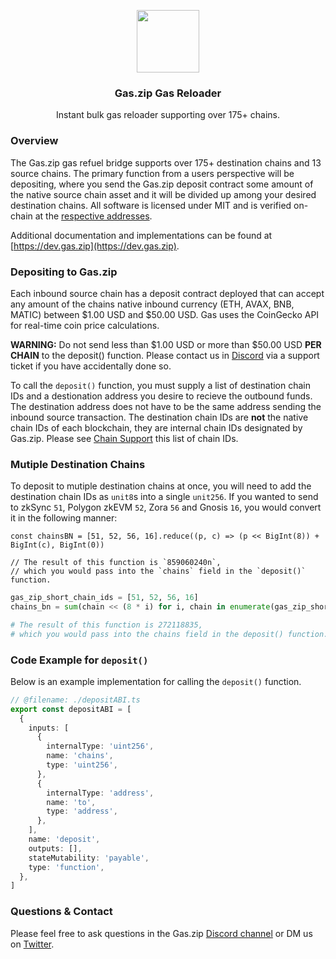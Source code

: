 <p align="center">
 <img width="100px" src="https://www.gas.zip/gasLogo400x400.png" align="center" />
 <h3 align="center">Gas.zip Gas Reloader</h3>
 <p align="center">Instant bulk gas reloader supporting over 175+ chains.</p>
</p>

### Overview

The Gas.zip gas refuel bridge supports over 175+ destination chains and 13 source chains. The primary function from a users perspective will be depositing, where you send the Gas.zip deposit contract some amount of the native source chain asset and it will be divided up among your desired destination chains.  All software is licensed under MIT and is verified on-chain at the [respective addresses](https://dev.gas.zip/gas/chain-support/inbound). 

Additional documentation and implementations can be found at [https://dev.gas.zip](https://dev.gas.zip). 

### Depositing to Gas.zip

Each inbound source chain has a deposit contract deployed that can accept any amount of the chains native inbound currency (ETH, AVAX, BNB, MATIC) between $1.00 USD and $50.00 USD. Gas uses the CoinGecko API for real-time coin price calculations.

**WARNING:** Do not send less than $1.00 USD or more than $50.00 USD **PER CHAIN** to the deposit() function. Please contact us in [Discord](https://discord.gg/gasdotzip) via a support ticket if you have accidentally done so.

To call the `deposit()` function, you must supply a list of destination chain IDs and a destionation address you desire to recieve the outbound funds. The destination address does not have to be the same address sending the inbound source transaction. The destination chain IDs are **not** the native chain IDs of each blockchain, they are internal chain IDs designated by Gas.zip. Please see [Chain Support](https://dev.gas.zip/gas/chain-support/outbound)  this list of chain IDs.

### Mutiple Destination Chains

To deposit to mutiple destination chains at once, you will need to add the destination chain IDs as `unit8`s into a single `unit256`. If you wanted to send to zkSync `51`, Polygon zkEVM `52`, Zora `56` and Gnosis `16`, you would convert it in the following manner:

```tsx [typescript]
const chainsBN = [51, 52, 56, 16].reduce((p, c) => (p << BigInt(8)) + BigInt(c), BigInt(0))

// The result of this function is `859060240n`,
// which you would pass into the `chains` field in the `deposit()` function.
```

```python [python]
gas_zip_short_chain_ids = [51, 52, 56, 16]
chains_bn = sum(chain << (8 * i) for i, chain in enumerate(gas_zip_short_chain_ids))

# The result of this function is 272118835,
# which you would pass into the chains field in the deposit() function.
```

### Code Example for `deposit()`

Below is an example implementation for calling the `deposit()` function.

```ts twoslash [viem]
// @filename: ./depositABI.ts
export const depositABI = [
  {
    inputs: [
      {
        internalType: 'uint256',
        name: 'chains',
        type: 'uint256',
      },
      {
        internalType: 'address',
        name: 'to',
        type: 'address',
      },
    ],
    name: 'deposit',
    outputs: [],
    stateMutability: 'payable',
    type: 'function',
  },
]
```

### Questions & Contact 

Please feel free to ask questions in the Gas.zip [Discord channel](https://discord.gg/gasdotzip) or DM us on [Twitter](https://twitter.com/gasdotzip). 
